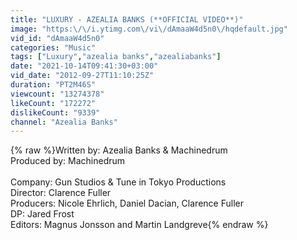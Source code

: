 ```yaml
---
title: "LUXURY - AZEALIA BANKS (**OFFICIAL VIDEO**)"
image: "https:\/\/i.ytimg.com\/vi\/dAmaaW4d5n0\/hqdefault.jpg"
vid_id: "dAmaaW4d5n0"
categories: "Music"
tags: ["Luxury","azealia banks","azealiabanks"]
date: "2021-10-14T09:41:30+03:00"
vid_date: "2012-09-27T11:10:25Z"
duration: "PT2M46S"
viewcount: "13274378"
likeCount: "172272"
dislikeCount: "9339"
channel: "Azealia Banks"
---
```

{% raw %}Written by: Azealia Banks &amp; Machinedrum<br />Produced by: Machinedrum<br /><br />Company: Gun Studios &amp; Tune in Tokyo Productions<br />Director: Clarence Fuller<br />Producers: Nicole Ehrlich, Daniel Dacian, Clarence Fuller<br />DP: Jared Frost<br />Editors: Magnus Jonsson and Martin Landgreve{% endraw %}
